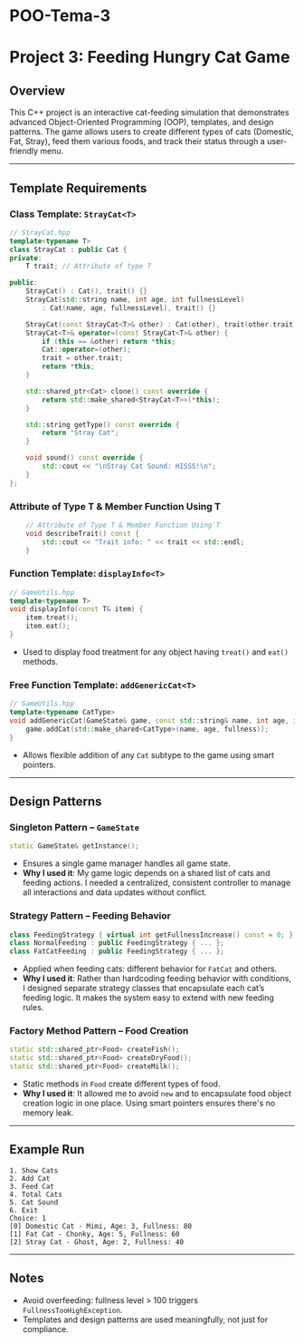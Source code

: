 # POO-Tema-3

# Project 3: Feeding Hungry Cat Game

## Overview

This C++ project is an interactive cat-feeding simulation that demonstrates advanced Object-Oriented Programming (OOP), templates, and design patterns. The game allows users to create different types of cats (Domestic, Fat, Stray), feed them various foods, and track their status through a user-friendly menu.

---

## Template Requirements

### Class Template: `StrayCat<T>`

```cpp
// StrayCat.hpp
template<typename T>
class StrayCat : public Cat {
private:
    T trait; // Attribute of type T

public:
    StrayCat() : Cat(), trait() {}
    StrayCat(std::string name, int age, int fullnessLevel)
        : Cat(name, age, fullnessLevel), trait() {}

    StrayCat(const StrayCat<T>& other) : Cat(other), trait(other.trait) {}
    StrayCat<T>& operator=(const StrayCat<T>& other) {
        if (this == &other) return *this;
        Cat::operator=(other);
        trait = other.trait;
        return *this;
    }

    std::shared_ptr<Cat> clone() const override {
        return std::make_shared<StrayCat<T>>(*this);
    }

    std::string getType() const override {
        return "Stray Cat";
    }

    void sound() const override {
        std::cout << "\nStray Cat Sound: HISSS!\n";
    }
};
```

### Attribute of Type T & Member Function Using T

```cpp
    // Attribute of Type T & Member Function Using T
    void describeTrait() const {
        std::cout << "Trait info: " << trait << std::endl;
    }
```

### Function Template: `displayInfo<T>`

```cpp
// GameUtils.hpp
template<typename T>
void displayInfo(const T& item) {
    item.treat();
    item.eat();
}
```
* Used to display food treatment for any object having `treat()` and `eat()` methods.

### Free Function Template: `addGenericCat<T>`

```cpp
// GameUtils.hpp
template<typename CatType>
void addGenericCat(GameState& game, const std::string& name, int age, int fullness) {
    game.addCat(std::make_shared<CatType>(name, age, fullness));
}
```

* Allows flexible addition of any `Cat` subtype to the game using smart pointers.
---

## Design Patterns

### Singleton Pattern – `GameState`

```cpp
static GameState& getInstance();
```
* Ensures a single game manager handles all game state.
* **Why I used it**: My game logic depends on a shared list of cats and feeding actions. I needed a centralized, consistent controller to manage all interactions and data updates without conflict.




### Strategy Pattern – Feeding Behavior

```cpp
class FeedingStrategy { virtual int getFullnessIncrease() const = 0; };
class NormalFeeding : public FeedingStrategy { ... };
class FatCatFeeding : public FeedingStrategy { ... };
```

* Applied when feeding cats: different behavior for `FatCat` and others.
* **Why I used it**: Rather than hardcoding feeding behavior with conditions, I designed separate strategy classes that encapsulate each cat’s feeding logic. It makes the system easy to extend with new feeding rules.
  
### Factory Method Pattern – Food Creation

```cpp
static std::shared_ptr<Food> createFish();
static std::shared_ptr<Food> createDryFood();
static std::shared_ptr<Food> createMilk();
```

* Static methods in `Food` create different types of food.
* **Why I used it**: It allowed me to avoid `new` and to encapsulate food object creation logic in one place. Using smart pointers ensures there's no memory leak.
---

## Example Run

```
1. Show Cats
2. Add Cat
3. Feed Cat
4. Total Cats
5. Cat Sound
6. Exit
Choice: 1
[0] Domestic Cat - Mimi, Age: 3, Fullness: 80
[1] Fat Cat - Chonky, Age: 5, Fullness: 60
[2] Stray Cat - Ghost, Age: 2, Fullness: 40
```

---

## Notes

* Avoid overfeeding: fullness level > 100 triggers `FullnessTooHighException`.
* Templates and design patterns are used meaningfully, not just for compliance.
